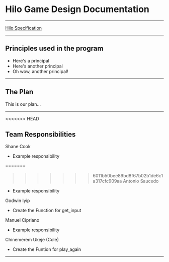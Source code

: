 # Hilo Game Design Documentation

---

[Hilo Specification](https://byui-cse.github.io/cse210-course-competency/abstraction/materials/hilo-specification.html)

---

## Principles used in the program

- Here's a principal
- Here's another principal
- Oh wow, another principal!
<!--To add a principal, start the sentence off with a * and a space followed by your sentence-->

---

## The Plan

This is our plan...

---

<<<<<<< HEAD
## Team Responsibilities

Shane Cook

- Example responsibility

=======
>>>>>>> 6011b50bee89bd8f67b02b1de6c1a317cfc909aa
Antonio Saucedo

- Example responsibility

Godwin Iyip

- Create the Function for get_input

Manuel Cipriano

- Example responsibility

Chinemerem Ukeje (Cole)

- Create the Funtion for play_again

---
